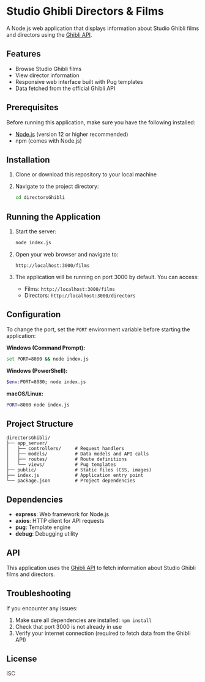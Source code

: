 # Studio Ghibli Directors & Films

A Node.js web application that displays information about Studio Ghibli films and directors using the [Ghibli API](https://ghibliapi.dev/).

## Features

- Browse Studio Ghibli films
- View director information
- Responsive web interface built with Pug templates
- Data fetched from the official Ghibli API

## Prerequisites

Before running this application, make sure you have the following installed:

- [Node.js](https://nodejs.org/) (version 12 or higher recommended)
- npm (comes with Node.js)

## Installation

1. Clone or download this repository to your local machine

2. Navigate to the project directory:

   ```bash
   cd directorsGhibli
   ```

## Running the Application

1. Start the server:

   ```bash
   node index.js
   ```

2. Open your web browser and navigate to:

   ```
   http://localhost:3000/films
   ```

3. The application will be running on port 3000 by default. You can access:
   - Films: `http://localhost:3000/films`
   - Directors: `http://localhost:3000/directors`

## Configuration

To change the port, set the `PORT` environment variable before starting the application:

**Windows (Command Prompt):**

```bash
set PORT=8080 && node index.js
```

**Windows (PowerShell):**

```bash
$env:PORT=8080; node index.js
```

**macOS/Linux:**

```bash
PORT=8080 node index.js
```

## Project Structure

```
directorsGhibli/
├── app_server/
│   ├── controllers/     # Request handlers
│   ├── models/          # Data models and API calls
│   ├── routes/          # Route definitions
│   └── views/           # Pug templates
├── public/              # Static files (CSS, images)
├── index.js             # Application entry point
└── package.json         # Project dependencies
```

## Dependencies

- **express**: Web framework for Node.js
- **axios**: HTTP client for API requests
- **pug**: Template engine
- **debug**: Debugging utility

## API

This application uses the [Ghibli API](https://ghibliapi.dev/) to fetch information about Studio Ghibli films and directors.

## Troubleshooting

If you encounter any issues:

1. Make sure all dependencies are installed: `npm install`
2. Check that port 3000 is not already in use
3. Verify your internet connection (required to fetch data from the Ghibli API)

## License

ISC
